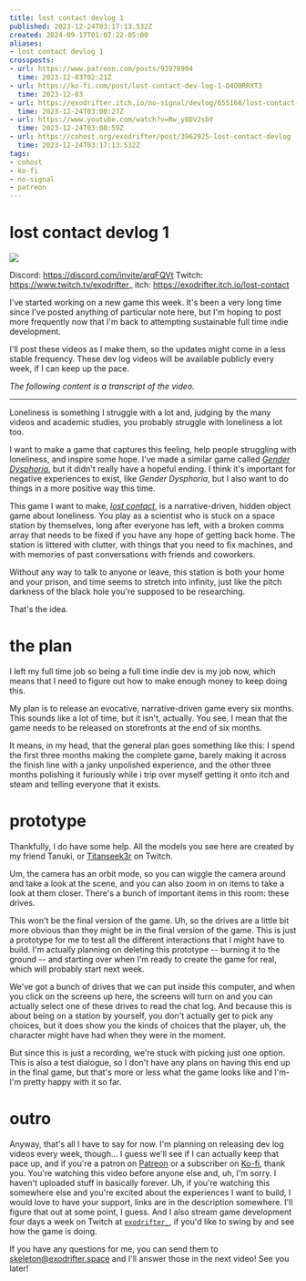 ```yaml
---
title: lost contact devlog 1
published: 2023-12-24T03:17:13.532Z
created: 2024-09-17T01:07:22-05:00
aliases:
- lost contact devlog 1
crossposts:
- url: https://www.patreon.com/posts/93978904
  time: 2023-12-03T02:21Z
- url: https://ko-fi.com/post/lost-contact-dev-log-1-O4O0RRXT3
  time: 2023-12-03
- url: https://exodrifter.itch.io/no-signal/devlog/655168/lost-contact-devlog-1
  time: 2023-12-24T03:00:27Z
- url: https://www.youtube.com/watch?v=Rw_y8DVJsbY
  time: 2023-12-24T03:08:59Z
- url: https://cohost.org/exodrifter/post/3962925-lost-contact-devlog
  time: 2023-12-24T03:17:13.532Z
tags:
- cohost
- ko-fi
- no-signal
- patreon
---
```


# lost contact devlog 1

![](https://www.youtube.com/watch?v=Rw_y8DVJsbY)

Discord: https://discord.com/invite/arqFQVt
Twitch: https://www.twitch.tv/exodrifter_
itch: https://exodrifter.itch.io/lost-contact

I've started working on a new game this week. It's been a very long time since I've posted anything of particular note here, but I'm hoping to post more frequently now that I'm back to attempting sustainable full time indie development.

I'll post these videos as I make them, so the updates might come in a less stable frequency. These dev log videos will be available publicly every week, if I can keep up the pace.

_The following content is a transcript of the video._

---

Loneliness is something I struggle with a lot and, judging by the many videos and academic studies, you probably struggle with loneliness a lot too.

I want to make a game that captures this feeling, help people struggling with loneliness, and inspire some hope. I've made a similar game called _[Gender Dysphoria](../press-kits/gender-dysphoria/index.md)_, but it didn't really have a hopeful ending. I think it's important for negative experiences to exist, like _Gender Dysphoria_, but I also want to do things in a more positive way this time.

This game I want to make, _[lost contact](../press-kits/no-signal/index.md)_, is a narrative-driven, hidden object game about loneliness. You play as a scientist who is stuck on a space station by themselves, long after everyone has left, with a broken comms array that needs to be fixed if you have any hope of getting back home. The station is littered with clutter, with things that you need to fix machines, and with memories of past conversations with friends and coworkers.

Without any way to talk to anyone or leave, this station is both your home and your prison, and time seems to stretch into infinity, just like the pitch darkness of the black hole you're supposed to be researching.

That's the idea.

# the plan

I left my full time job so being a full time indie dev is my job now, which means that I need to figure out how to make enough money to keep doing this.

My plan is to release an evocative, narrative-driven game every six months. This sounds like a lot of time, but it isn't, actually. You see, I mean that the game needs to be released on storefronts at the end of six months.

It means, in my head, that the general plan goes something like this: I spend the first three months making the complete game, barely making it across the finish line with a janky unpolished experience, and the other three months polishing it furiously while i trip over myself getting it onto itch and steam and telling everyone that it exists.

# prototype

Thankfully, I do have some help. All the models you see here are created by my friend Tanuki, or [Titanseek3r](https://www.twitch.tv/titanseek3r) on Twitch.

Um, the camera has an orbit mode, so you can wiggle the camera around and take a look at the scene, and you can also zoom in on items to take a look at them closer. There's a bunch of important items in this room: these drives.

This won't be the final version of the game. Uh, so the drives are a little bit more obvious than they might be in the final version of the game. This is just a prototype for me to test all the different interactions that I might have to build. I'm actually planning on deleting this prototype -- burning it to the ground -- and starting over when I'm ready to create the game for real, which will probably start next week.

We've got a bunch of drives that we can put inside this computer, and when you click on the screens up here, the screens will turn on and you can actually select one of these drives to read the chat log. And because this is about being on a station by yourself, you don't actually get to pick any choices, but it does show you the kinds of choices that the player, uh, the character might have had when they were in the moment.

But since this is just a recording, we're stuck with picking just one option. This is also a test dialogue, so I don't have any plans on having this end up in the final game, but that's more or less what the game looks like and I'm- I'm pretty happy with it so far.

# outro

Anyway, that's all I have to say for now. I'm planning on releasing dev log videos every week, though... I guess we'll see if I can actually keep that pace up, and if you're a patron on [Patreon](https://patreon.com/exodrifter) or a subscriber on [Ko-fi](https://ko-fi.com/exodrifter), thank you. You're watching this video before anyone else and, uh, I'm sorry. I haven't uploaded stuff in basically forever. Uh, if you're watching this somewhere else and you're excited about the experiences I want to build, I would love to have your support, links are in the description somewhere. I'll figure that out at some point, I guess. And I also stream game development four days a week on Twitch at [`exodrifter_`](https://www.twitch.tv/exodrifter_), if you'd like to swing by and see how the game is doing.

If you have any questions for me, you can send them to skeleton@exodrifter.space and I'll answer those in the next video! See you later!

